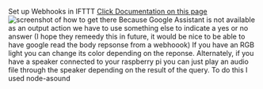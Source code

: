 Set up Webhooks in IFTTT
[Click Documentation on this page](https://ifttt.com/maker_webhooks)
![screenshot of how to get there](/images/webohookspage.png)
Because Google Assistant is not available as an output action we have to use something else to indicate a yes or no answer (I hope they remeedy this in future, it would be nice to be able to have google read the body repsonse from a webhoook)
If you have an RGB light you can change its color depending on the reponse. Alternately, if you have a speaker connected to your raspberry pi you can just play an audio file through the speaker depending on the result of the query.
To do this I used node-asound
